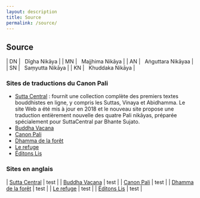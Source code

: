 ```yaml
---
layout: description
title: Source
permalink: /source/
---
```

## Source

<div class="center">

| DN | &nbsp; Dīgha Nikāya |
| MN | &nbsp; Majjhima Nikāya |
| AN | &nbsp; Aṅguttara Nikāyaa |
| SN | &nbsp; Saṃyutta Nikāya |
| KN | &nbsp; Khuddaka Nikāya |

</div>

### Sites de traductions du Canon Pali

- [Sutta Central](https://suttacentral.net/pitaka/sutta) : fournit une collection complète des premiers textes bouddhistes en ligne, y compris les Suttas, Vinaya et Abidhamma. Le site Web a été mis à jour en 2018 et le nouveau site propose une traduction entièrement nouvelle des quatre Pali nikāyas, préparée spécialement pour SuttaCentral par Bhante Sujato.
- [Buddha Vacana](https://www.buddha-vacana.org/fr/index.html)
- [Canon Pali](http://www.canonpali.org/tipitaka/suttapitaka/suttapitaka.html)
- [Dhamma de la forêt](http://www.dhammadelaforet.org/list/list_sutta.html)
- [Le refuge](http://www.refugebouddhique.com/)
- [Éditons Lis](http://editions-lis.org/publications.html)

### Sites en anglais

| [Sutta Central](https://suttacentral.net/pitaka/sutta) | test |
| [Buddha Vacana](https://www.buddha-vacana.org/fr/index.html) | test |
| [Canon Pali](http://www.canonpali.org/tipitaka/suttapitaka/suttapitaka.html) | test |
| [Dhamma de la forêt](http://www.dhammadelaforet.org/list/list_sutta.html) | test |
| [Le refuge](http://www.refugebouddhique.com/) | test |
| [Éditons Lis](http://editions-lis.org/publications.html) | test |




